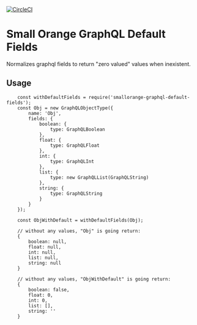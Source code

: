 [![CircleCI](https://circleci.com/gh/feliperohdee/smallorange-graphql-default-fields.svg?style=svg)](https://circleci.com/gh/feliperohdee/smallorange-graphql-default-fields)

# Small Orange GraphQL Default Fields

Normalizes graphql fields to return "zero valued" values when inexistent.

## Usage

		const withDefaultFields = require('smallorange-graphql-default-fields');
        const Obj = new GraphQLObjectType({
            name: 'Obj',
            fields: {
                boolean: {
                    type: GraphQLBoolean
                },
                float: {
                    type: GraphQLFloat
                },
                int: {
                    type: GraphQLInt
                },
                list: {
                    type: new GraphQLList(GraphQLString)
                },
                string: {
                    type: GraphQLString
                }
            }
        });

        const ObjWithDefault = withDefaultFields(Obj);

        // without any values, "Obj" is going return:
        {
            boolean: null,
            float: null,
            int: null,
            list: null,
            string: null
        }

        // without any values, "ObjWithDefault" is going return:
        {
            boolean: false,
            float: 0,
            int: 0,
            list: [],
            string: ''
        }